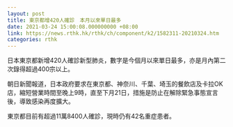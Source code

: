 ```yaml
---
layout: post
title: 東京都增420人確診　本月以來單日最多
date: 2021-03-24 15:00:08.000000000 +08:00
link: https://news.rthk.hk/rthk/ch/component/k2/1582311-20210324.htm
categories: rthk
---
```


日本東京都新增420人確診新型肺炎，數字是今個月以來單日最多，亦是月內第二次錄得超過400宗以上。

朝日新聞報道，日本政府要求在東京都、神奈川、千葉、埼玉的餐飲店及卡拉OK店，縮短營業時間至晚上9時，直至下月21日，措施是防止在解除緊急事態宣言後，導致感染再度擴大。

東京都目前有超過11萬8400人確診，現時仍有42名重症患者。
